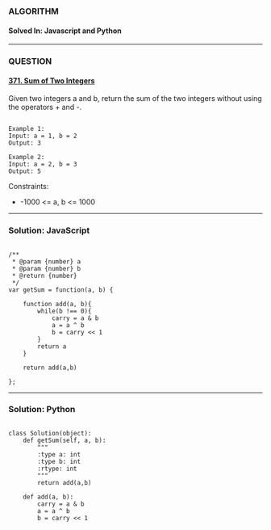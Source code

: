 ### ALGORITHM
#### Solved In: Javascript and Python
-----
### QUESTION

#### [371. Sum of Two Integers](https://leetcode.com/problems/sum-of-two-integers/)

Given two integers a and b, return the sum of the two integers without using the operators + and -.

``` 

Example 1:
Input: a = 1, b = 2
Output: 3

Example 2:
Input: a = 2, b = 3
Output: 5

```

Constraints:

* -1000 <= a, b <= 1000


-----

### Solution: JavaScript

```

/**
 * @param {number} a
 * @param {number} b
 * @return {number}
 */
var getSum = function(a, b) {
    
    function add(a, b){
        while(b !== 0){
            carry = a & b
            a = a ^ b
            b = carry << 1
        }
        return a
    }
    
    return add(a,b)

};

```

-----

### Solution: Python

```

class Solution(object):
    def getSum(self, a, b):
        """
        :type a: int
        :type b: int
        :rtype: int
        """
        return add(a,b)
    
    def add(a, b):
        carry = a & b
        a = a ^ b
        b = carry << 1
        
```

